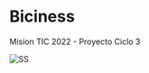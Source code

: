 # Biciness
Mision TIC 2022 - Proyecto Ciclo 3


![SS](https://user-images.githubusercontent.com/88860233/193473348-bc200103-30cc-47cd-b11c-bd74d9e474c2.png)
